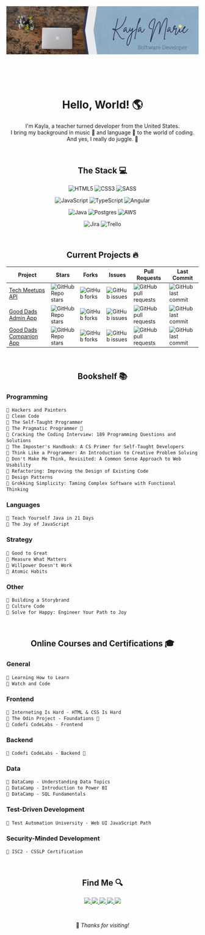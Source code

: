 <header>
    <img src="./banner.png" align="center">
</header>

<br>

<h1 align="center">Hello, World! 🌎</h1>
    <p align="center">
        I'm Kayla, a teacher turned developer from the United States.<br>
        I bring my background in music 🎹 and language 💬 to the world of coding.<br>
        And yes, I really do juggle. 🤹
    </p>

<br>

<h2 align="center">The Stack 💻</h2>

<div align="center">

![HTML5](https://img.shields.io/badge/html5-%23E34F26.svg?style=for-the-badge&logo=html5&logoColor=white) ![CSS3](https://img.shields.io/badge/css3-%231572B6.svg?style=for-the-badge&logo=css3&logoColor=white) ![SASS](https://img.shields.io/badge/Sass-CC6699?style=for-the-badge&logo=sass&logoColor=white) 

![JavaScript](https://img.shields.io/badge/JavaScript-F7DF1E?style=for-the-badge&logo=javascript&logoColor=black) ![TypeScript](https://shields.io/badge/TypeScript-3178C6?logo=TypeScript&logoColor=FFF&style=for-the-badge) ![Angular](https://img.shields.io/badge/Angular-DD0031?style=for-the-badge&logo=angular&logoColor=white)

![Java](https://img.shields.io/badge/java-%23ED8B00.svg?style=for-the-badge&logo=openjdk&logoColor=white) ![Postgres](https://img.shields.io/badge/PostgreSQL-316192?style=for-the-badge&logo=postgresql&logoColor=white) ![AWS](https://img.shields.io/badge/Amazon_AWS-FF9900?style=for-the-badge&logo=amazonaws&logoColor=white)

![Jira](https://img.shields.io/badge/jira-%230A0FFF.svg?style=for-the-badge&logo=jira&logoColor=white) 	![Trello](https://img.shields.io/badge/Trello-%23026AA7.svg?style=for-the-badge&logo=Trello&logoColor=white)

</div>

<br>

<h2 align="center"> Current Projects 🔥</h2>
<div align="center">
    <table align="center">
        <thead>
            <tr>
                <th>Project</th>
                <th>Stars</th>
                <th>Forks</th>
                <th>Issues</th>
                <th>Pull Requests</th>
                <th>Last Commit</th>
            </tr>
        </thead>
        <tbody>
            <tr>
                <td>
                    <a href="https://github.com/Open-SGF/sparkling-tom-cats">Tech Meetups API</a>
                </td>
                <td>
                    <img alt="GitHub Repo stars" src="https://img.shields.io/github/stars/Open-SGF/sparkling-tom-cats?style=flat-square">
                </td>
                <td>
                    <img alt="GitHub forks" src="https://img.shields.io/github/forks/Open-SGF/sparkling-tom-cats?style=flat-square">
                </td>
                <td>
                    <img alt="GitHub issues" src="https://img.shields.io/github/issues/Open-SGF/sparkling-tom-cats?style=flat-square">
                </td>
                <td>
                    <img alt="GitHub pull requests" src="https://img.shields.io/github/issues-pr/Open-SGF/sparkling-tom-cats?style=flat-square">
                </td>
                <td>
                    <img alt="GitHub last commit" src="https://img.shields.io/github/last-commit/Open-SGF/sparkling-tom-cats?style=flat-square">
                </td>
            </tr>
            <tr>
                <td>
                    <a href="https://github.com/Open-SGF/good-dads-admin-app">Good Dads Admin App</a>
                </td>
                <td>
                    <img alt="GitHub Repo stars" src="https://img.shields.io/github/stars/Open-SGF/good-dads-admin-app?style=flat-square">
                </td>
                <td>
                    <img alt="GitHub forks" src="https://img.shields.io/github/forks/Open-SGF/good-dads-admin-app?style=flat-square">
                </td>
                <td>
                    <img alt="GitHub issues" src="https://img.shields.io/github/issues/Open-SGF/good-dads-admin-app?style=flat-square">
                </td>
                <td>
                    <img alt="GitHub pull requests" src="https://img.shields.io/github/issues-pr/Open-SGF/good-dads-admin-app?style=flat-square">
                </td>
                <td>
                    <img alt="GitHub last commit" src="https://img.shields.io/github/last-commit/Open-SGF/good-dads-admin-app?style=flat-square">
                </td>
            </tr>
            <tr>
                <td>
                    <a href="https://github.com/Open-SGF/good-dads-companion-app">Good Dads Companion App</a>
                </td>
                <td>
                    <img alt="GitHub Repo stars" src="https://img.shields.io/github/stars/Open-SGF/good-dads-companion-app?style=flat-square">
                </td>
                <td>
                    <img alt="GitHub forks" src="https://img.shields.io/github/forks/Open-SGF/good-dads-companion-app?style=flat-square">
                </td>
                <td>
                    <img alt="GitHub issues" src="https://img.shields.io/github/issues/Open-SGF/good-dads-companion-app?style=flat-square">
                </td>
                <td>
                    <img alt="GitHub pull requests" src="https://img.shields.io/github/issues-pr/Open-SGF/good-dads-companion-app?style=flat-square">
                </td>
                <td>
                    <img alt="GitHub last commit" src="https://img.shields.io/github/last-commit/Open-SGF/good-dads-companion-app?style=flat-square">
                </td>
            </tr>
        </tbody>
    </table>
</div>

<br>

<h2 align="center"> Bookshelf 📚</h2>

<h3>Programming</h3>

    🌼 Hackers and Painters
    🌼 Clean Code
    🌼 The Self-Taught Programmer
    🔸 The Pragmatic Programmer 📖
    🔸 Cracking the Coding Interview: 189 Programming Questions and Solutions
    🔸 The Imposter's Handbook: A CS Primer for Self-Taught Developers
    🔸 Think Like a Programmer: An Introduction to Creative Problem Solving
    🔸 Don't Make Me Think, Revisited: A Common Sense Approach to Web Usability
    🔸 Refactoring: Improving the Design of Existing Code
    🔸 Design Patterns
    🔸 Grokking Simplicity: Taming Complex Software with Functional Thinking

<h3>Languages</h3>

    🌼 Teach Yourself Java in 21 Days
    🔸 The Joy of JavaScript

<h3>Strategy</h3>

    🌼 Good to Great
    🌼 Measure What Matters
    🌼 Willpower Doesn't Work
    🔸 Atomic Habits

<h3>Other</h3>

    🌼 Building a Storybrand
    🌼 Culture Code
    🔸 Solve for Happy: Engineer Your Path to Joy

<br>

<h2 align="center">Online Courses and Certifications 🎓</h2>

<h3>General</h3>

    🌼 Learning How to Learn
    🔸 Watch and Code

<h3>Frontend</h3>

    🌼 Interneting Is Hard - HTML & CSS Is Hard
    🔸 The Odin Project - Foundations 🏫
    🌼 Codefi CodeLabs - Frontend

<h3>Backend</h3>

    🔸 Codefi CodeLabs - Backend 🏫

<h3>Data</h3>

    🌼 DataCamp - Understanding Data Topics
    🌼 DataCamp - Introduction to Power BI
    🔸 DataCamp - SQL Fundamentals

<h3>Test-Driven Development</h3>

    🔸 Test Automation University - Web UI JavaScript Path

<h3>Security-Minded Development</h3>

    🔸 ISC2 - CSSLP Certification

<br>

<footer>
    <h2 align="center"> Find Me 🔍</h2>
    <p align="center">
        <a href="https://github.com/jugglingdev" target="_blank">
            <img src="https://img.shields.io/badge/github-%23121011.svg?style=for-the-badge&logo=github&logoColor=white">
        </a>
        <a href="https://www.linkedin.com/in/kayla-marie-paden" target="_blank">
            <img src="https://img.shields.io/badge/linkedin-%230077B5.svg?style=for-the-badge&logo=linkedin&logoColor=white">
        </a>
        <a href="https://www.hackerrank.com/jugglingdev?hr_r=1" target="_blank">
            <img src="https://img.shields.io/badge/-Hackerrank-2EC866?style=for-the-badge&logo=HackerRank&logoColor=white">
        </a>
        <a href="https://leetcode.com/jugglingdev/" target="_blank">
            <img src="https://img.shields.io/badge/-LeetCode-FFA116?style=for-the-badge&logo=LeetCode&logoColor=black">
        </a>
        <a href="https://www.datacamp.com/profile/kaylamarie1785" target="_blank">
            <img src="https://img.shields.io/badge/Datacamp-05192D?style=for-the-badge&logo=datacamp&logoColor=03E860">
        </a>
    </p>
    <br>
    <p align="center">👋 <em>Thanks for visiting!</em></p>
</footer>
